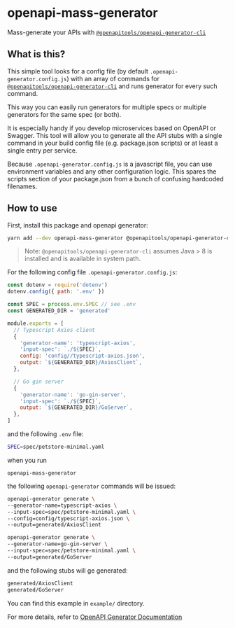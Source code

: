 # openapi-mass-generator

Mass-generate your APIs with
[`@openapitools/openapi-generator-cli`](https://www.npmjs.com/package/@openapitools/openapi-generator-cli)

## What is this?

This simple tool looks for a config file (by default
`.openapi-generator.config.js`) with an array of commands for
[`@openapitools/openapi-generator-cli`](https://www.npmjs.com/package/@openapitools/openapi-generator-cli)
and runs generator for every such command.

This way you can easily run generators for multiple specs or multiple generators
for the same spec (or both).

It is especially handy if you develop microservices based on OpenAPI or Swagger.
This tool will allow you to generate all the API stubs with a single command in
your build config file (e.g. package.json scripts) or at least a single entry
per service.

Because `.openapi-generator.config.js` is a javascript file, you can use
environment variables and any other configuration logic. This spares the scripts
section of your package.json from a bunch of confusing hardcoded filenames.

## How to use

First, install this package and openapi generator:

```bash
yarn add --dev openapi-mass-generator @openapitools/openapi-generator-cli

```

> Note: `@openapitools/openapi-generator-cli` assumes Java > 8 is installed and
> is available in system path.

For the following config file `.openapi-generator.config.js`:

```js
const dotenv = require('dotenv')
dotenv.config({ path: '.env' })

const SPEC = process.env.SPEC // see .env
const GENERATED_DIR = 'generated'

module.exports = [
  // Typescript Axios client
  {
    'generator-name': 'typescript-axios',
    'input-spec': `./${SPEC}`,
    config: 'config//typescript-axios.json',
    output: `${GENERATED_DIR}/AxiosClient`,
  },

  // Go gin server
  {
    'generator-name': 'go-gin-server',
    'input-spec': `./${SPEC}`,
    output: `${GENERATED_DIR}/GoServer`,
  },
]
```

and the following `.env` file:

```bash
SPEC=spec/petstore-minimal.yaml

```

when you run

```
openapi-mass-generator

```

the following `openapi-generator` commands will be issued:

```bash
openapi-generator generate \
--generator-name=typescript-axios \
--input-spec=spec/petstore-minimal.yaml \
--config=config/typescript-axios.json \
--output=generated/AxiosClient

openapi-generator generate \
--generator-name=go-gin-server \
--input-spec=spec/petstore-minimal.yaml \
--output=generated/GoServer

```

and the following stubs will ge generated:

```bash
generated/AxiosClient
generated/GoServer

```

You can find this example in `example/` directory.

For more details, refer to
[OpenAPI Generator Documentation](https://openapi-generator.tech/docs/usage)
